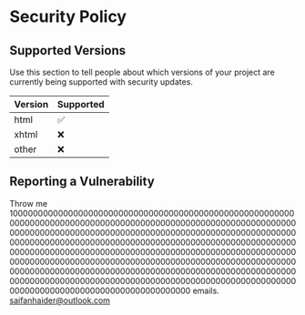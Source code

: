 # Security Policy

## Supported Versions

Use this section to tell people about which versions of your project are
currently being supported with security updates.

| Version | Supported          |
| ------- | ------------------ |
| html    | :white_check_mark: |
| xhtml   | :x:                |
| other   | :x:                |

## Reporting a Vulnerability

Throw me 100000000000000000000000000000000000000000000000000000000000000000000000000000000000000000000000000000000000000000000000000000000000000000000000000000000000000000000000000000000000000000000000000000000000000000000000000000000000000000000000000000000000000000000000000000000000000000000000000000000000000000000000000000000000000000000000000000000000000000000000000000000000000000000000000000000000000000000000000000000000000000000000000000000000000000000000000000000000000000000000000000000000 emails.
saifanhaider@outlook.com

